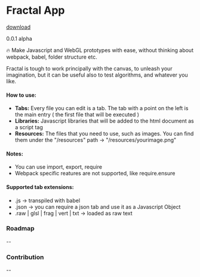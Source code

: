 #  Fractal App

[download](https://github.com/FractalApp/fractal/raw/master/build/Fractal-v0.0.1-b2.zip)

0.0.1 alpha

🔥 Make Javascript and WebGL prototypes with ease, without thinking about webpack, babel, folder structure etc.

Fractal is tough to work principally with the canvas, to unleash your imagination, but it can be useful also to test algorithms, and whatever you like.

#### How to use:
- **Tabs:**  Every file you can edit is a tab. The tab with a point on the left is the main entry ( the first file that will be executed )
- **Libraries:** Javascript libraries that will be added to the html document as a script tag
- **Resources:** The files that you need to use, such as images. You can find them under the "/resources" path -> "/resources/yourimage.png"

#### Notes: 
- You can use import, export, require
- Webpack specific reatures are not supported, like require.ensure

#### Supported tab extensions:
- .js -> transpiled with babel
- .json -> you can require a json tab and use it as a Javascript Object
- .raw | glsl | frag | vert | txt -> loaded as raw text

### Roadmap
--

### Contribution
--
